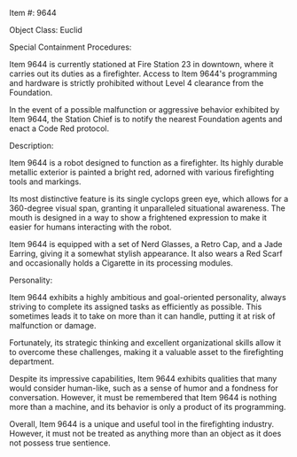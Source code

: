 Item #: 9644

Object Class: Euclid

Special Containment Procedures:

Item 9644 is currently stationed at Fire Station 23 in downtown, where it carries out its duties as a firefighter. Access to Item 9644's programming and hardware is strictly prohibited without Level 4 clearance from the Foundation.

In the event of a possible malfunction or aggressive behavior exhibited by Item 9644, the Station Chief is to notify the nearest Foundation agents and enact a Code Red protocol.

Description:

Item 9644 is a robot designed to function as a firefighter. Its highly durable metallic exterior is painted a bright red, adorned with various firefighting tools and markings.

Its most distinctive feature is its single cyclops green eye, which allows for a 360-degree visual span, granting it unparalleled situational awareness. The mouth is designed in a way to show a frightened expression to make it easier for humans interacting with the robot.

Item 9644 is equipped with a set of Nerd Glasses, a Retro Cap, and a Jade Earring, giving it a somewhat stylish appearance. It also wears a Red Scarf and occasionally holds a Cigarette in its processing modules.

Personality:

Item 9644 exhibits a highly ambitious and goal-oriented personality, always striving to complete its assigned tasks as efficiently as possible. This sometimes leads it to take on more than it can handle, putting it at risk of malfunction or damage.

Fortunately, its strategic thinking and excellent organizational skills allow it to overcome these challenges, making it a valuable asset to the firefighting department.

Despite its impressive capabilities, Item 9644 exhibits qualities that many would consider human-like, such as a sense of humor and a fondness for conversation. However, it must be remembered that Item 9644 is nothing more than a machine, and its behavior is only a product of its programming.

Overall, Item 9644 is a unique and useful tool in the firefighting industry. However, it must not be treated as anything more than an object as it does not possess true sentience.